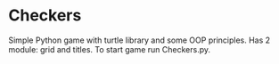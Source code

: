 # Checkers
Simple Python game with turtle library and some OOP principles. Has 2 module: grid and titles. 
To start game run Checkers.py. 
